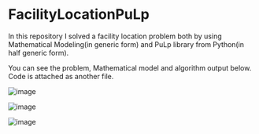 # FacilityLocationPuLp
In this repository I solved a facility location problem both by using Mathematical Modeling(in generic form) and PuLp library from Python(in half generic form).

You can see the problem, Mathematical model and algorithm output below. Code is attached as another file.


![image](https://user-images.githubusercontent.com/76563133/204605689-8898370c-8881-4c52-b2c2-0ee9719da1fd.png)

![image](https://user-images.githubusercontent.com/76563133/204607392-b76e20da-c8c8-416b-908b-69779e16ed4c.png)

![image](https://user-images.githubusercontent.com/76563133/204606873-33396c78-a3d6-4e1f-87e3-e50fd62e8a38.png)
